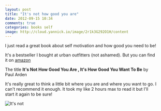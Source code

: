 ```yaml
---
layout: post
title: "It's not how good you are"
date: 2012-09-15 10:34
comments: true
categories: books self
image: http://cloud.yannick.io/image/2r1k3G292O1H/content
---
```


I just read a great book about self motivation and how good you need to be!

It's a bestseller I bought at urban outfitters (not ashamed).
But you can find it on [amazon](http://www.amazon.fr/Its-Not-How-Good-Want/dp/0714843377)

The title **It's Not How Good You Are , It's How Good You Want To Be** by Paul Arden

It's really great to think a little bit where you are and where you want to go.
I can't recommend it enough. It took my like 2 hours max to read it but I'll start it again to be sure!

![It's not](http://24.media.tumblr.com/tumblr_mackj95Abb1qb4i2ko1_1280.jpg)
